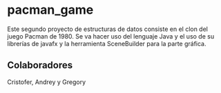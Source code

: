 # pacman_game
Este segundo proyecto de estructuras de datos consiste en el clon del juego Pacman de 1980. Se va hacer uso del lenguaje Java y el uso de su librerías de javafx y la herramienta SceneBuilder para la parte gráfica.

## Colaboradores
Cristofer, Andrey y Gregory 
